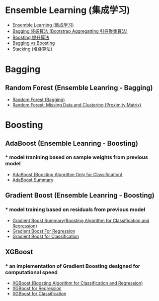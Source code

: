 # Ensemble Learning (集成学习)
  * [Ensemble Learning (集成学习)](https://github.com/yangshiteng/StatQuest-Study-Notes/blob/main/Notes/Ensemble%20Learning.md)
  * [Bagging 装袋算法 (Bootstrap Aggregatting 引导聚集算法)](https://github.com/yangshiteng/StatQuest-Study-Notes/blob/main/Notes/Bagging.md)
  * [Boosting 提升算法](https://github.com/yangshiteng/StatQuest-Study-Notes/blob/main/Notes/Boosting.md)
  * [Bagging vs Boosting](https://github.com/yangshiteng/StatQuest-Study-Notes/blob/main/Notes/Bagging%20vs%20Boosting.md)
  * [Stacking (堆叠算法)]()

# Bagging

##  Random Forest (Ensemble Leanring - Bagging)
  * [Random Forest (Bagging)](https://github.com/yangshiteng/StatQuest-Study-Notes/blob/main/Notes/RandomForest.pdf)
  * [Random Forest: Missing Data and Clustering (Proximity Matrix)](https://github.com/yangshiteng/StatQuest-Study-Notes/blob/main/Notes/TreemodelMissingdata.pdf)

# Boosting

## AdaBoost (Ensemble Leanring - Boosting) 
  ### * model tranining based on sample weights from previous model
  * [AdaBoost (Boosting Algorithm Only for Classification)](https://github.com/yangshiteng/StatQuest-Study-Notes/blob/main/Notes/AdaBoost.pdf)
  * [AdaBoost Summary](https://github.com/yangshiteng/StatQuest-Study-Notes/blob/main/Notes/AdaBoost%20Summary.md)

## Gradient Boost (Ensemble Leanring - Boosting) 
  ### * model training based on residuals from previous model
  * [Gradient Boost Summary(Boosting Algorithm for Classification and Regression)](https://github.com/yangshiteng/StatQuest-Study-Notes/blob/main/Notes/Gradient%20Boost%20Summary.md)
  * [Gradient Boost For Regression](https://github.com/yangshiteng/StatQuest-Study-Notes/blob/main/Notes/Gradient%20Boost%20for%20Regression.pdf)
  * [Gradient Boost for Classification](https://github.com/yangshiteng/StatQuest-Study-Notes/blob/main/Notes/Gradient%20Boost%20For%20Classification.pdf)

## XGBoost 
  ### * an implementation of Gradient Boosting designed for computational speed
  * [XGBoost (Boosting Algorithm for Classification and Regression)](https://github.com/yangshiteng/StatQuest-Study-Notes/blob/main/Notes/XGBoost%20(Boosting%20Algorithm%20for%20Classification%20and%20Regression).md)
  * [XGBoost for Regression](https://github.com/yangshiteng/StatQuest-Study-Notes/blob/main/Notes/XGBoost%20for%20Regression.pdf)
  * [XGBoost for Classification](https://github.com/yangshiteng/StatQuest-Study-Notes/blob/main/Notes/XGBoost%20for%20Classification.pdf)
